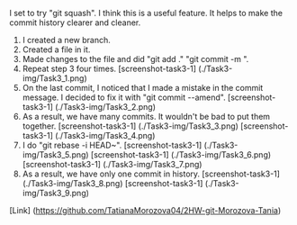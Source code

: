 I set to try "git squash". I think this is a useful feature. It helps to make the commit history clearer and cleaner.

1. I created a new branch.
2. Created a file in it.
3. Made changes to the file and did "git add ." "git commit -m <comment>".
4. Repeat step 3 four times.
[screenshot-task3-1] (./Task3-img/Task3_1.png)
5. On the last commit, I noticed that I made a mistake in the commit message. I decided to fix it with "git commit --amend".
[screenshot-task3-1] (./Task3-img/Task3_2.png)
6. As a result, we have many commits. It wouldn't be bad to put them together.
[screenshot-task3-1] (./Task3-img/Task3_3.png)
[screenshot-task3-1] (./Task3-img/Task3_4.png)
7. I do "git rebase -i HEAD~<number of commits we want to merge>".
[screenshot-task3-1] (./Task3-img/Task3_5.png)
[screenshot-task3-1] (./Task3-img/Task3_6.png)
[screenshot-task3-1] (./Task3-img/Task3_7.png)
8. As a result, we have only one commit in history.
[screenshot-task3-1] (./Task3-img/Task3_8.png)
[screenshot-task3-1] (./Task3-img/Task3_9.png)

[Link] (https://github.com/TatianaMorozova04/2HW-git-Morozova-Tania)
